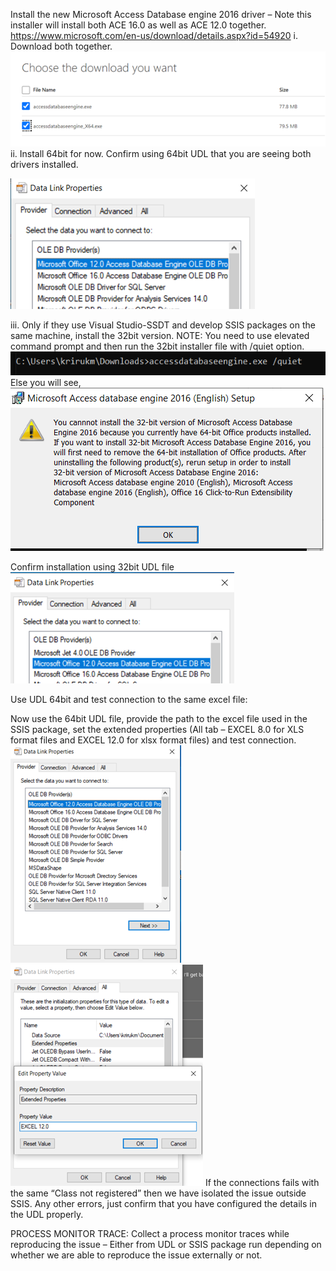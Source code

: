 Install the new Microsoft Access Database engine 2016 driver – Note this installer will install both ACE 16.0 as well as ACE 12.0 together.
https://www.microsoft.com/en-us/download/details.aspx?id=54920 
i.                 Download both together.
 ![image.png](/.attachments/image-780ba59c-47b7-4e55-9f10-4239f14f3f81.png)
ii.                Install 64bit for now. Confirm using 64bit UDL that you are seeing both drivers installed.
 
 ![image.png](/.attachments/image-cc3cacc0-f28b-42f7-a742-fd8e9b56a1da.png)
 
iii.               Only if they use Visual Studio-SSDT and develop SSIS packages on the same machine, install the 32bit version.
NOTE: You need to use elevated command prompt and then run the 32bit installer file with /quiet option.
 ![image.png](/.attachments/image-12d93801-fe81-461b-a080-9316a869ef23.png)
Else you will see,
 ![image.png](/.attachments/image-6222c878-a990-4b7c-b2fe-09ed76a63163.png)
 
 
Confirm installation using 32bit UDL file
 ![image.png](/.attachments/image-2c9916b3-4357-4595-8b91-74ffc0b0b5a4.png)
                     
Use UDL 64bit and test connection to the same excel file:
 
Now use the 64bit UDL file, provide the path to the excel file used in the SSIS package, set the extended properties (All tab – EXCEL 8.0 for XLS format files and EXCEL 12.0 for xlsx format files) and test connection.
![image.png](/.attachments/image-b638eecd-bffc-4afc-8686-652ac5871d44.png)    
  ![image.png](/.attachments/image-23656051-fd54-45e2-a940-8376ecde93aa.png)
If the connections fails with the same “Class not registered” then we have isolated the issue outside SSIS. Any other errors, just confirm that you have configured the details in the UDL properly.


PROCESS MONITOR TRACE:
Collect a process monitor traces while reproducing the issue – Either from UDL or SSIS package run depending on whether we are able to reproduce the issue externally or not.
